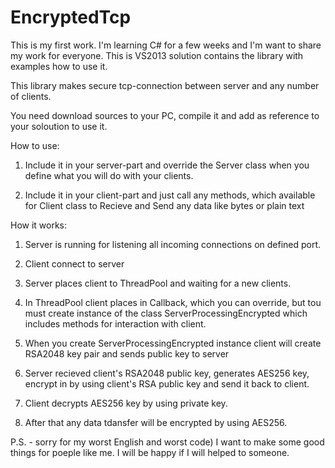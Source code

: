 EncryptedTcp
============

This is my first work. I'm learning C# for a few weeks and I'm want to share my work for everyone.
This is VS2013 solution contains the library with examples how to use it.

This library makes secure tcp-connection between server and any number of clients.

You need download sources to your PC, compile it and add as reference to your soloution to use it.

How to use:
1) Include it in your server-part and override the Server class when you define
what you will do with your clients.

2) Include it in your client-part and just call any methods, which available for Client class to Recieve and Send any data like bytes or plain text


How it works:
1) Server is running for listening all incoming connections on defined port.

2) Client connect to server

3) Server places client to ThreadPool and waiting for a new clients.

4) In ThreadPool client places in Callback, which you can override, but tou must create instance of the class ServerProcessingEncrypted which includes methods for interaction with client.

5) When you create ServerProcessingEncrypted instance client will create RSA2048 key pair and sends public key to server

6) Server recieved client's RSA2048 public key, generates AES256 key, encrypt in by using client's RSA public key and send it back to client.

7) Client decrypts AES256 key by using private key.

8) After that any data tdansfer will be encrypted by using AES256.

P.S. - sorry for my worst English and worst code) I want to make some good things for poeple like me. I will be happy if I will helped to someone.
